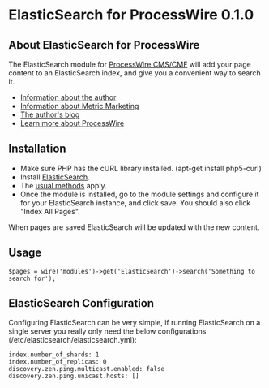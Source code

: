 # ElasticSearch for ProcessWire 0.1.0

## About ElasticSearch for ProcessWire

The ElasticSearch module for [ProcessWire CMS/CMF](http://processwire.com/) will add your page content to an ElasticSearch index, and give you a convenient way to search it.

* [Information about the author](http://metricmarketing.ca/jonathan-dart)
* [Information about Metric Marketing](http://metricmarketing.ca)
* [The author's blog](http://metricmarketing.ca/blog/author/jonathan-dart)
* [Learn more about ProcessWire](http://processwire.com)

## Installation

* Make sure PHP has the cURL library installed. (apt-get install php5-curl)
* Install [ElasticSearch](http://www.elasticsearch.org/overview/elkdownloads/).
* The [usual methods](http://modules.processwire.com/install-uninstall/) apply.
* Once the module is installed, go to the module settings and configure it for your ElasticSearch instance, and click save. You should also click "Index All Pages".

When pages are saved ElasticSearch will be updated with the new content.

## Usage

    $pages = wire('modules')->get('ElasticSearch')->search('Something to search for'); 

## ElasticSearch Configuration

Configuring ElasticSearch can be very simple, if running ElasticSearch on a single server you really only need the below configurations (/etc/elasticsearch/elasticsearch.yml):

    index.number_of_shards: 1
    index.number_of_replicas: 0
    discovery.zen.ping.multicast.enabled: false
    discovery.zen.ping.unicast.hosts: []

